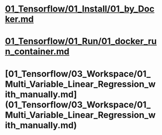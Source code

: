 # [01_Tensorflow/01_Install/01_by_Docker.md](01_Tensorflow/01_Install/01_by_Docker.md)

# [01_Tensorflow/01_Run/01_docker_run_container.md](01_Tensorflow/02_Run/01_docker_run_container.md)

# [01_Tensorflow/03_Workspace/01_Multi_Variable_Linear_Regression_with_manually.md] (01_Tensorflow/03_Workspace/01_Multi_Variable_Linear_Regression_with_manually.md)
